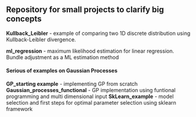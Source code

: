 ## Repository for small projects to clarify big concepts

**Kullback_Leibler**  - example of comparing two 1D discrete distribution using Kullback-Leibler divergence.


**ml_regression** - maximum likelihood estimation for linear regression. Bundle adjustment as a ML estimation method

#### Serious of examples on Gaussian Processes
**GP_starting example**  - implementing GP from scratch
**Gaussian_processes_functional** - GP implementation using funtional programming and multi dimensional input
**SkLearn_example** - model selection and first steps for optimal parameter selection using sklearn framework

